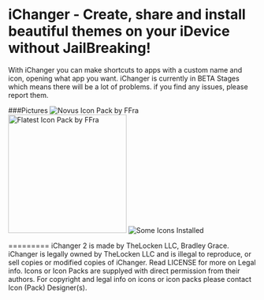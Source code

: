 iChanger - Create, share and install beautiful themes on your iDevice without JailBreaking!
=========
With iChanger you can make shortcuts to apps with a custom name and icon, opening what app you want.
iChanger is currently in BETA Stages which means there will be a lot of problems. if you find any issues, please report them.

###Pictures
<img src="http://www.lockenfiles.tk/git/novus10demo2.png" alt="Novus Icon Pack by FFra" width=""> <img src="http://www.lockenfiles.tk/git/flatestdemo3.png" alt="Flatest Icon Pack by FFra" width="240"> <img src="http://www.lockenfiles.tk/git/Demo1.png" alt="Some Icons Installed" width="">

<!-- /*
// Changer featured a full documented API to use by PRO users where you can make your own fully hosted app.
*/ -->
 
=========
iChanger 2 is made by TheLocken LLC, Bradley Grace.
iChanger is legally owned by TheLocken LLC and is illegal to reproduce, or sell copies or modified copies of iChanger. Read LICENSE for more on Legal info.
Icons or Icon Packs are supplyed with direct permission from their authors. For copyright and legal info on icons or icon packs please contact Icon (Pack) Designer(s).